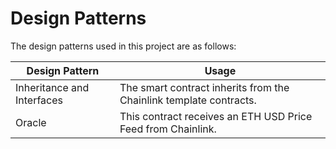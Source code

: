 # Design Patterns

The design patterns used in this project are as follows:

| Design Pattern                | Usage                      |
|---                            |---                         |
| Inheritance and Interfaces    | The smart contract inherits from the Chainlink template contracts. |
| Oracle              | This contract receives an ETH USD Price Feed from Chainlink. |

